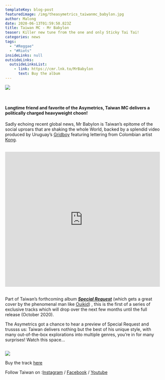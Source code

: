 ```yaml
---
templateKey: blog-post
featuredimage: /img/theasymetrics_taiwanmc_babylon.jpg
author: Malong
date: 2020-06-13T01:59:50.823Z
title: Taiwan MC - Mr Babylon
teaser: Killer new tune from the one and only Sticky Tai Tai!
categories: news
tags:
  - "#Reggae"
  - "#Riots"
insideLinks: null
outsideLinks:
  outsideLinksList:
    - link: https://cmr.lnk.to/MrBabylon
      text: Buy the album
---
```

![](/img/theasymetrics_taiwanmc_babylon.jpg)

<br />

#### **Longtime friend and favorite of the Asymetrics, Taiwan MC delivers a politically charged heavyweight choon!**

Sadly echoing recent global news, Mr Babylon is Taiwan’s epitome of the social uproars that are shaking the whole World, backed by a splendid video produced by Uruguay’s [Gridboy](https://www.gridboy.net/) featuring lettering from Colombian artist [Kong](https://www.instagram.com/luis_fernando_luque/).

<br />

<iframe width="100%" height="440" src="https://www.youtube.com/embed/iQrrzCB4xls" frameborder="0" allow="accelerometer; autoplay; encrypted-media; gyroscope; picture-in-picture" allowfullscreen></iframe>

<div class="columns">

<div class="column">

<br />

Part of Taiwan’s forthcoming album ***[Special Request](https://www.chinesemanrecords.com/shop-cmr/special-request-taiwan-mc/)*** (which gets a great cover by the phenomenal man like [Ouikid](http://www.ouikid.com/)) , this is the first of a series of exclusive tracks which will drop over the next few months until the full release (October 2020).

The Asymetrics got a chance to hear a preview of Special Request and trussss us: Taiwan delivers nothing but the best of his unique style, with many out-of-the-box explorations into multiple genres, you’re in for many surprises! Watch this space…

<div class="column">

</div>

![](/img/theasymetrics_taiwanmc_specialrequest.jpg)

Buy the track [here](https://cmr.lnk.to/MrBabylon)

Follow Taiwan on :[Instagram](https://www.instagram.com/stayathomeandlistentomusic/) / [Facebook](https://www.facebook.com/TaiwanMcChineseManRecords/) / [Youtube](https://www.youtube.com/channel/UCeF72EQgvf1ql-dMmwfYTeA)